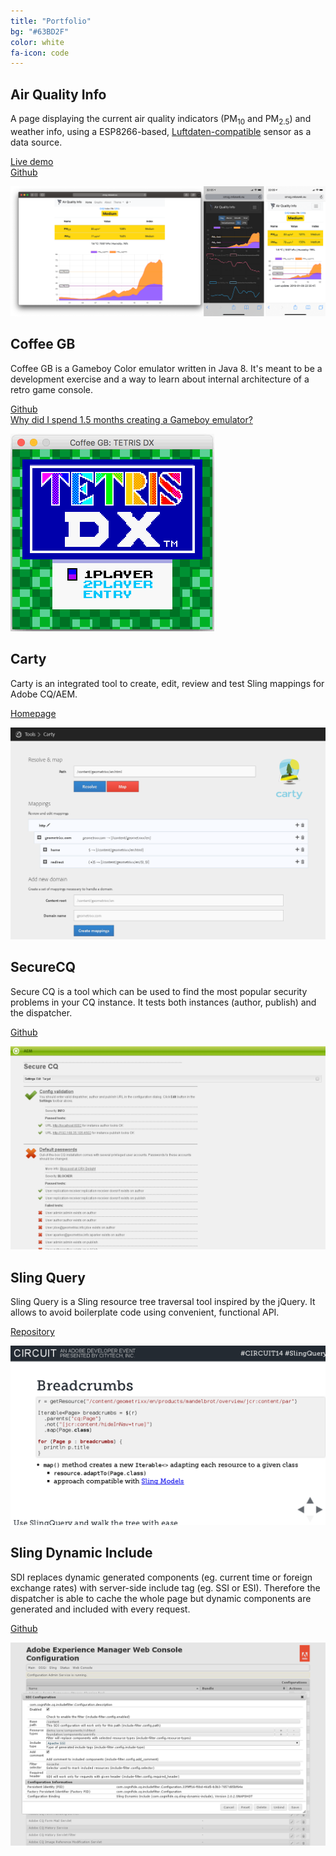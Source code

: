 ```yaml
---
title: "Portfolio"
bg: "#63BD2F"
color: white
fa-icon: code
---
```


## Air Quality Info

A page displaying the current air quality indicators (PM<sub>10</sub> and PM<sub>2.5</sub>) and weather info, using a ESP8266-based, [Luftdaten-compatible](https://luftdaten.info/feinstaubsensor-bauen/) sensor as a data source.

<i class="fa fa-line-chart"></i> <a href="https://smog.rekawek.eu">Live demo</a><br/>
<i class="fa fa-github"></i> <a href="https://github.com/trekawek/air-quality-info">Github</a>

<a href="https://smog.rekawek.eu">
<img src="img/air-quality-info.png"/>
</a>

## Coffee GB

Coffee GB is a Gameboy Color emulator written in Java 8. It's meant to be a development exercise and a way to learn about internal architecture of a retro game console.

<i class="fa fa-github"></i> <a href="https://github.com/trekawek/coffee-gb">Github</a><br/>
<i class="fa fa-pencil"></i> <a href="http://blog.rekawek.eu/2017/02/09/coffee-gb/">Why did I spend 1.5 months creating a Gameboy emulator?</a>

<a href="https://github.com/trekawek/coffee-gb">
<img src="img/coffee-gb.gif"/>
</a>

## Carty

Carty is an integrated tool to create, edit, review and test Sling mappings for Adobe CQ/AEM.

<i class="fa fa-home"></i> <a href="http://cognifide.github.io/Carty/">Homepage</a>

<a href="http://cognifide.github.io/Carty/">
<img src="img/carty.png" class="screenshot"/>
</a>

## SecureCQ

Secure CQ is a tool which can be used to find the most popular security problems in your CQ instance. It tests both instances (author, publish) and the dispatcher.

<i class="fa fa-github"></i> <a href="https://github.com/Cognifide/SecureCQ">Github</a>

<a href="https://github.com/Cognifide/SecureCQ">
<img src="img/securecq.png" class="screenshot"/>
</a>

## Sling Query

Sling Query is a Sling resource tree traversal tool inspired by the jQuery. It allows to avoid boilerplate code using convenient, functional API.

<i class="fa fa-github"></i> <a href="https://github.com/apache/sling-org-apache-sling-query">Repository</a>

<a href="https://github.com/apache/sling-org-apache-sling-query">
<img src="img/slingquery.png" class="screenshot"/>
</a>

## Sling Dynamic Include

SDI replaces dynamic generated components (eg. current time or foreign exchange rates) with server-side include tag (eg. SSI or ESI). Therefore the dispatcher is able to cache the whole page but dynamic components are generated and included with every request. 

<i class="fa fa-github"></i> <a href="https://github.com/apache/sling-org-apache-sling-dynamic-include">Github</a>

<a href="https://github.com/apache/sling-org-apache-sling-dynamic-include">
<img src="img/sdi.png" class="screenshot"/>
</a>
